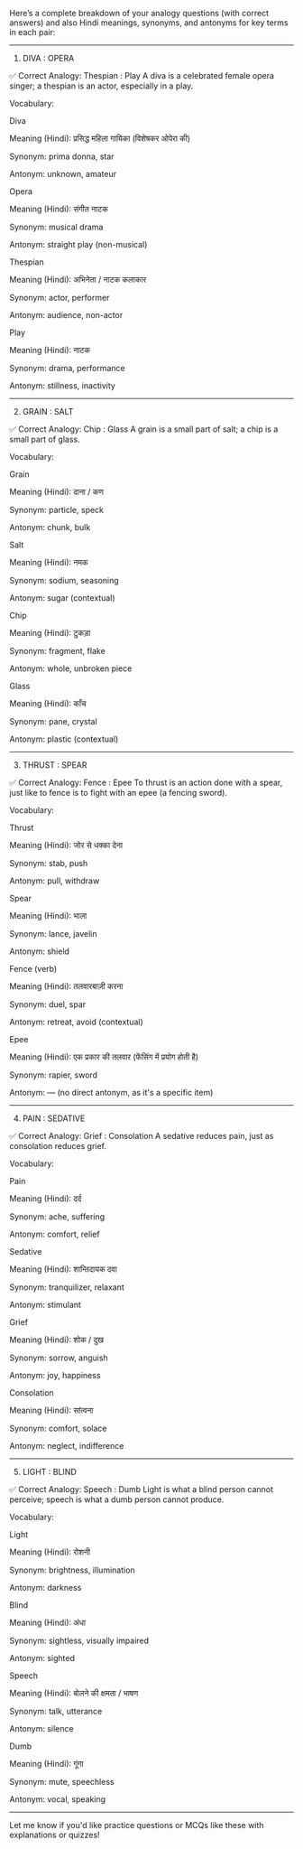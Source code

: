 Here’s a complete breakdown of your analogy questions (with correct answers) and also Hindi meanings, synonyms, and antonyms for key terms in each pair:


---

1. DIVA : OPERA

✅ Correct Analogy:
Thespian : Play
A diva is a celebrated female opera singer; a thespian is an actor, especially in a play.

Vocabulary:

Diva

Meaning (Hindi): प्रसिद्ध महिला गायिका (विशेषकर ओपेरा की)

Synonym: prima donna, star

Antonym: unknown, amateur


Opera

Meaning (Hindi): संगीत नाटक

Synonym: musical drama

Antonym: straight play (non-musical)


Thespian

Meaning (Hindi): अभिनेता / नाटक कलाकार

Synonym: actor, performer

Antonym: audience, non-actor


Play

Meaning (Hindi): नाटक

Synonym: drama, performance

Antonym: stillness, inactivity




---

2. GRAIN : SALT

✅ Correct Analogy:
Chip : Glass
A grain is a small part of salt; a chip is a small part of glass.

Vocabulary:

Grain

Meaning (Hindi): दाना / कण

Synonym: particle, speck

Antonym: chunk, bulk


Salt

Meaning (Hindi): नमक

Synonym: sodium, seasoning

Antonym: sugar (contextual)


Chip

Meaning (Hindi): टुकड़ा

Synonym: fragment, flake

Antonym: whole, unbroken piece


Glass

Meaning (Hindi): काँच

Synonym: pane, crystal

Antonym: plastic (contextual)




---

3. THRUST : SPEAR

✅ Correct Analogy:
Fence : Epee
To thrust is an action done with a spear, just like to fence is to fight with an epee (a fencing sword).

Vocabulary:

Thrust

Meaning (Hindi): जोर से धक्का देना

Synonym: stab, push

Antonym: pull, withdraw


Spear

Meaning (Hindi): भाला

Synonym: lance, javelin

Antonym: shield


Fence (verb)

Meaning (Hindi): तलवारबाज़ी करना

Synonym: duel, spar

Antonym: retreat, avoid (contextual)


Epee

Meaning (Hindi): एक प्रकार की तलवार (फेंसिंग में प्रयोग होती है)

Synonym: rapier, sword

Antonym: — (no direct antonym, as it's a specific item)




---

4. PAIN : SEDATIVE

✅ Correct Analogy:
Grief : Consolation
A sedative reduces pain, just as consolation reduces grief.

Vocabulary:

Pain

Meaning (Hindi): दर्द

Synonym: ache, suffering

Antonym: comfort, relief


Sedative

Meaning (Hindi): शान्तिदायक दवा

Synonym: tranquilizer, relaxant

Antonym: stimulant


Grief

Meaning (Hindi): शोक / दुख

Synonym: sorrow, anguish

Antonym: joy, happiness


Consolation

Meaning (Hindi): सांत्वना

Synonym: comfort, solace

Antonym: neglect, indifference




---

5. LIGHT : BLIND

✅ Correct Analogy:
Speech : Dumb
Light is what a blind person cannot perceive; speech is what a dumb person cannot produce.

Vocabulary:

Light

Meaning (Hindi): रोशनी

Synonym: brightness, illumination

Antonym: darkness


Blind

Meaning (Hindi): अंधा

Synonym: sightless, visually impaired

Antonym: sighted


Speech

Meaning (Hindi): बोलने की क्षमता / भाषण

Synonym: talk, utterance

Antonym: silence


Dumb

Meaning (Hindi): गूंगा

Synonym: mute, speechless

Antonym: vocal, speaking




---

Let me know if you'd like practice questions or MCQs like these with explanations or quizzes!


